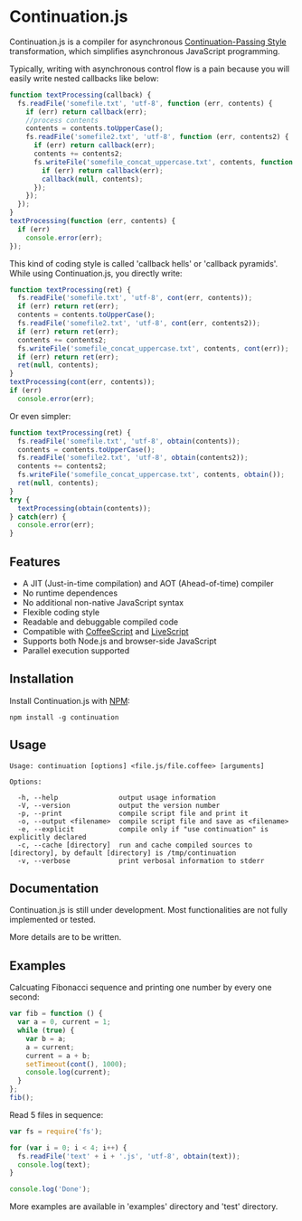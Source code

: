 # Continuation.js

Continuation.js is a compiler for asynchronous [Continuation-Passing Style](http://en.wikipedia.org/wiki/Continuation-passing_style) transformation, which simplifies asynchronous JavaScript programming.

Typically, writing with asynchronous control flow is a pain because you will easily write nested callbacks like below:

```javascript
function textProcessing(callback) {
  fs.readFile('somefile.txt', 'utf-8', function (err, contents) {
    if (err) return callback(err);
    //process contents
    contents = contents.toUpperCase();
    fs.readFile('somefile2.txt', 'utf-8', function (err, contents2) {
      if (err) return callback(err);
      contents += contents2;
      fs.writeFile('somefile_concat_uppercase.txt', contents, function (err) {
        if (err) return callback(err);
        callback(null, contents);
      });
    });
  });
}
textProcessing(function (err, contents) {
  if (err)
    console.error(err);
});
```

This kind of coding style is called 'callback hells' or 'callback pyramids'. While using Continuation.js, you directly write:

```javascript
function textProcessing(ret) {
  fs.readFile('somefile.txt', 'utf-8', cont(err, contents));
  if (err) return ret(err);
  contents = contents.toUpperCase();
  fs.readFile('somefile2.txt', 'utf-8', cont(err, contents2));
  if (err) return ret(err);
  contents += contents2;
  fs.writeFile('somefile_concat_uppercase.txt', contents, cont(err));
  if (err) return ret(err);
  ret(null, contents);
}
textProcessing(cont(err, contents));
if (err)
  console.error(err);
```

Or even simpler:

```javascript
function textProcessing(ret) {
  fs.readFile('somefile.txt', 'utf-8', obtain(contents));
  contents = contents.toUpperCase();
  fs.readFile('somefile2.txt', 'utf-8', obtain(contents2));
  contents += contents2;
  fs.writeFile('somefile_concat_uppercase.txt', contents, obtain());
  ret(null, contents);
}
try {
  textProcessing(obtain(contents));
} catch(err) {
  console.error(err);
}
```

## Features

* A JIT (Just-in-time compilation) and AOT (Ahead-of-time) compiler
* No runtime dependences
* No additional non-native JavaScript syntax
* Flexible coding style
* Readable and debuggable compiled code
* Compatible with [CoffeeScript](http://coffeescript.org/) and [LiveScript](http://livescript.net/)
* Supports both Node.js and browser-side JavaScript
* Parallel execution supported

## Installation

Install Continuation.js with [NPM](https://npmjs.org/package/continuation):

    npm install -g continuation

## Usage

    Usage: continuation [options] <file.js/file.coffee> [arguments]

    Options:

      -h, --help               output usage information
      -V, --version            output the version number
      -p, --print              compile script file and print it
      -o, --output <filename>  compile script file and save as <filename>
      -e, --explicit           compile only if "use continuation" is explicitly declared
      -c, --cache [directory]  run and cache compiled sources to [directory], by default [directory] is /tmp/continuation
      -v, --verbose            print verbosal information to stderr

## Documentation

Continuation.js is still under development. Most functionalities are not fully implemented or tested.

More details are to be written.

## Examples

Calcuating Fibonacci sequence and printing one number by every one second:

```javascript
var fib = function () {
  var a = 0, current = 1;
  while (true) {
    var b = a;
    a = current;
    current = a + b;
    setTimeout(cont(), 1000);
    console.log(current);
  }
};
fib();
```

Read 5 files in sequence:

```javascript
var fs = require('fs');

for (var i = 0; i < 4; i++) {
  fs.readFile('text' + i + '.js', 'utf-8', obtain(text));
  console.log(text);
}

console.log('Done');
```

More examples are available in 'examples' directory and 'test' directory.
